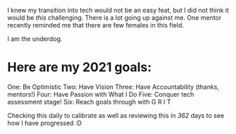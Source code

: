 I knew my transition into tech would not be an easy feat, but I did not think it would be _this_ challenging. There is a lot going up against me. One mentor recently reminded me that there are few females in this field.

I am the underdog. 

# Here are my 2021 goals:

One: Be Optimistic
Two: Have Vision
Three: Have Accountability (thanks, mentors!)
Four: Have Passion with What I Do
Five: Conquer tech assessment stage!
Six: Reach goals through with G R I T

Checking this daily to calibrate as well as reviewing this in *362* days to see how I have progressed :D
